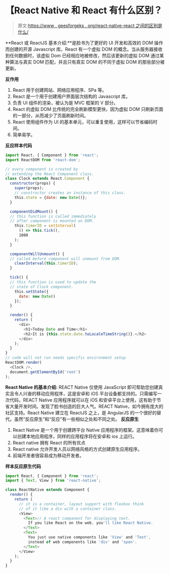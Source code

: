 # 【React Native 和 React 有什么区别？

> 原文:[https://www . geesforgeks . org/react-native-react 之间的区别是什么/](https://www.geeksforgeeks.org/what-is-the-difference-between-react-native-and-react/)

**React 或 ReactJS 基本介绍:**是脸书为了更好的 UI 开发和高效的 DOM 操作而创建的开源 Javascript 库。React 有一个虚拟 DOM 的概念。当从服务器接收到任何数据时，该虚拟 Dom 已经相应地被修改，然后该更新的虚拟 DOM 通过某种算法与真实 DOM 匹配，并且只有真实 DOM 的不同于虚拟 DOM 的那些部分被更新。

**反作用**

1.  React 用于创建网站、网络应用程序、SPa 等。
2.  React 是一个用于创建用户界面层次结构的 Javascript 库。
3.  负责 UI 组件的渲染，被认为是 MVC 框架的 V 部分。
4.  React 的虚拟 DOM 比传统的完全刷新模型更快，因为虚拟 DOM 只刷新页面的一部分，从而减少了页面刷新时间。
5.  React 使用组件作为 UI 的基本单元，可以重复使用，这样可以节省编码时间。
6.  简单易学。

**反应样本代码**

```jsx
import React, { Component } from 'react';
import ReactDOM from 'react-dom';

// every component is created by 
// extending the React Component class. 
class Clock extends React.Component { 
  constructor(props) {
    super(props);
    // constructor creates an instance of this class.
    this.state = {date: new Date()};
  }

  componentDidMount() {
  // this function is called immediately 
  // after component is mounted on DOM.
    this.timerID = setInterval(
      () => this.tick(),
      1000
    );
  }

  componentWillUnmount() {
  // called before component will unmount from DOM.
    clearInterval(this.timerID);
  }

  tick() {
  // this function is used to update the 
  // state of Clock component.
    this.setState({
      date: new Date()
    });
  }

  render() {
    return (
      <div>
        <h1>Today Date and Time</h1>
        <h2>It is {this.state.date.toLocaleTimeString()}.</h2>
      </div>
    );
  }
}
// code will not run needs specific environment setup
ReactDOM.render(
  <Clock />,
  document.getElementById('root')
);
```

**React Native 的基本介绍:**
REACT Native 仅使用 JavaScript 即可帮助您创建真实且令人兴奋的移动应用程序，这是安卓和 iOS 平台设备都支持的。只需编写一次代码，REACT Native 应用程序就可以在 iOS 和安卓平台上使用，这有助于节省大量开发时间。发现了脸书创造的巨大人气。REACT Native，如今拥有庞大的社区支持。React Native 建立在 ReactJS 之上，是 AngularJS 的一个很好的替代。虽然“反应原生”和“反应”有一些相似之处和不同之处。
**反应原生**

1.  React Native 是一个用于创建跨平台 Native 应用程序的框架。这意味着你可以创建本地应用程序，同样的应用程序将在安卓和 ios 上运行。
2.  React native 拥有 React 的所有优点
3.  React native 允许开发人员以网络风格的方式创建原生应用程序。
4.  前端开发者很容易成为移动开发者。

**样本反应原生代码**

```jsx
import React, { Component } from 'react';
import { Text, View } from 'react-native';

class ReactNative extends Component {
  render() {
    return (
      // it is a container, layout support with flexbox think 
      // of it like a div with a container class.
      <View>
        <Text>// A react component for displaying text.
          If you like React on the web, you'll like React Native.
        </Text>
        <Text>
          You just use native components like 'View' and 'Text',
          instead of web components like 'div' and 'span'.
        </Text>
      </View>
    );
  }
}
```